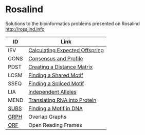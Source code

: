 # Rosalind

Solutions to the bioinformatics problems presented on Rosalind 
http://rosalind.info

| ID   | Link                                           |
|------|------------------------------------------------|
| IEV | [Calculating Expected Offspring ](https://rosalind.info/problems/iev/)                    |
| CONS  | [Consensus and Profile ](https://rosalind.info/problems/cons/)                     |
| PDST | [Creating a Distance Matrix  ](https://rosalind.info/problems/pdst/)                |
| LCSM  | [Finding a Shared Motif](https://rosalind.info/problems/lcsm/)               |
| SSEQ     | [Finding a Spliced Motif   ](https://rosalind.info/problems/sseq/)                        |
| LIA | [Independent Alleles    ](https://rosalind.info/problems/lia/)                   |
| MEND | [Translating RNA into Protein](https://rosalind.info/problems/mend/)                   |
| [SUBS](/subs) | [Finding a Motif in DNA   ](https://rosalind.info/problems/mend/)                      |
| [GRPH](/grph) | Overlap Graphs                                 |
| [ORF](/orf)  | Open Reading Frames                            |
